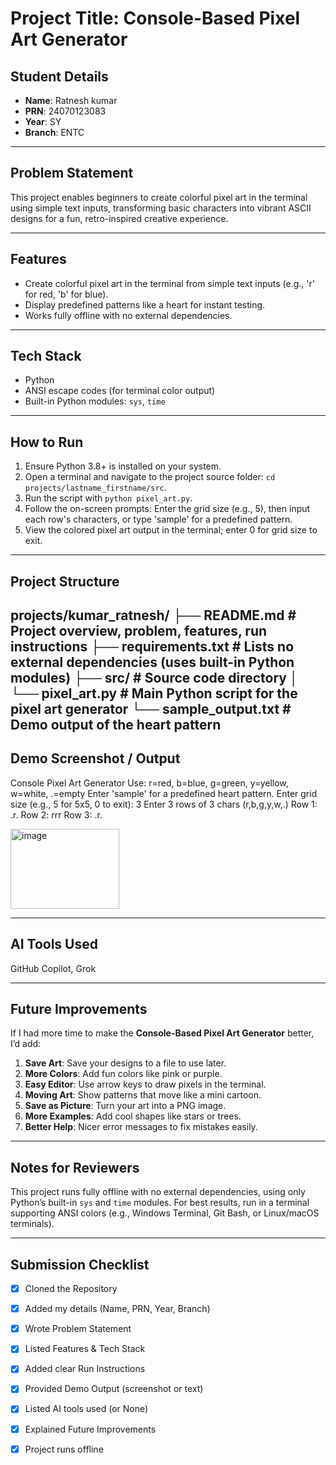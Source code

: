# Project Title: Console-Based Pixel Art Generator

## Student Details
- **Name**: Ratnesh kumar  
- **PRN**: 24070123083
- **Year**: SY 
- **Branch**: ENTC 

---

## Problem Statement
This project enables beginners to create colorful pixel art in the terminal using simple text inputs, transforming basic characters into vibrant ASCII designs for a fun, retro-inspired creative experience.

---

## Features
- Create colorful pixel art in the terminal from simple text inputs (e.g., 'r' for red, 'b' for blue).
- Display predefined patterns like a heart for instant testing.
- Works fully offline with no external dependencies.

---

## Tech Stack
- Python
- ANSI escape codes (for terminal color output)
- Built-in Python modules: `sys`, `time`

---

## How to Run
1. Ensure Python 3.8+ is installed on your system.
2. Open a terminal and navigate to the project source folder: `cd projects/lastname_firstname/src`.
3. Run the script with `python pixel_art.py`.
4. Follow the on-screen prompts: Enter the grid size (e.g., 5), then input each row's characters, or type 'sample' for a predefined pattern.
5. View the colored pixel art output in the terminal; enter 0 for grid size to exit.

---

## Project Structure

projects/kumar_ratnesh/
├── README.md                 # Project overview, problem, features, run instructions
├── requirements.txt          # Lists no external dependencies (uses built-in Python modules)
├── src/                     # Source code directory
│   └── pixel_art.py         # Main Python script for the pixel art generator
└── sample_output.txt        # Demo output of the heart pattern
---

## Demo Screenshot / Output
Console Pixel Art Generator
Use: r=red, b=blue, g=green, y=yellow, w=white, .=empty
Enter 'sample' for a predefined heart pattern.
Enter grid size (e.g., 5 for 5x5, 0 to exit): 3
Enter 3 rows of 3 chars (r,b,g,y,w,.)
Row 1: .r.
Row 2: rrr
Row 3: .r.

<img width="174" height="128" alt="image" src="https://github.com/user-attachments/assets/4c81b167-238a-4af6-89fd-da28ef86580e" />
    
---

## AI Tools Used
GitHub Copilot, Grok

---

## Future Improvements
If I had more time to make the **Console-Based Pixel Art Generator** better, I’d add:

1. **Save Art**: Save your designs to a file to use later.
2. **More Colors**: Add fun colors like pink or purple.
3. **Easy Editor**: Use arrow keys to draw pixels in the terminal.
4. **Moving Art**: Show patterns that move like a mini cartoon.
5. **Save as Picture**: Turn your art into a PNG image.
6. **More Examples**: Add cool shapes like stars or trees.
7. **Better Help**: Nicer error messages to fix mistakes easily.


---

## Notes for Reviewers
This project runs fully offline with no external dependencies, using only Python’s built-in `sys` and `time` modules. For best results, run in a terminal supporting ANSI colors (e.g., Windows Terminal, Git Bash, or Linux/macOS terminals).

---

## Submission Checklist 
- [x] Cloned the Repository 
- [x] Added my details (Name, PRN, Year, Branch)  
- [x] Wrote Problem Statement  
- [x] Listed Features & Tech Stack  
- [x] Added clear Run Instructions  
- [x] Provided Demo Output (screenshot or text)  
- [x] Listed AI tools used (or None)  
- [x] Explained Future Improvements  
- [x] Project runs offline

